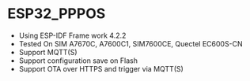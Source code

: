 # ESP32_PPPOS

- Using ESP-IDF Frame work 4.2.2
- Tested On SIM A7670C, A7600C1, SIM7600CE, Quectel EC600S-CN
- Support MQTT(S)
- Support configuration save on Flash
- Support OTA over HTTPS and trigger via MQTT(S)
